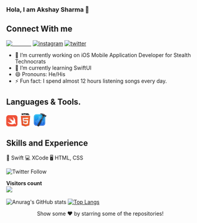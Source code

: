 ### Hola, I am Akshay Sharma 👋


## Connect With me
[<img src='https://cdn.jsdelivr.net/npm/simple-icons@3.0.1/icons/linkedin.svg' alt='linkedin' height='30' style="color: white">](https://www.linkedin.com/in/akshay-sharma-351920118/) 
[<img src='https://cdn.jsdelivr.net/npm/simple-icons@3.0.1/icons/instagram.svg' alt='instagram' height='30'>](https://www.instagram.com/official_akshaysharma.as/)
[<img src='https://cdn.jsdelivr.net/npm/simple-icons@3.0.1/icons/twitter.svg' alt='twitter' height='30'>](https://twitter.com/@itsSharma2230)  


- 🔭 I’m currently working on iOS Mobile Application Developer for Stealth Technocrats
- 🌱 I’m currently learning SwiftUI
- 😄 Pronouns: He/His
- ⚡ Fun fact: I spend almost 12 hours listening songs every day.

## Languages & Tools.
<img src="https://raw.githubusercontent.com/github/explore/80688e429a7d4ef2fca1e82350fe8e3517d3494d/topics/swift/swift.png" height='30' > <img src="https://raw.githubusercontent.com/github/explore/80688e429a7d4ef2fca1e82350fe8e3517d3494d/topics/html/html.png" height='35' > <img src="https://raw.githubusercontent.com/github/explore/80688e429a7d4ef2fca1e82350fe8e3517d3494d/topics/xcode/xcode.png" height='35' >


## Skills and Experience
💫 Swift
💻 XCode
🖥 HTML, CSS

![Twitter Follow](https://img.shields.io/twitter/follow/itsSharma2230?style=social)

<p align="left"> 
  <b>Visitors count</b><br>
  <img src="https://profile-counter.glitch.me/AkshaySharma2230/count.svg" />
</p>


![Anurag's GitHub stats](https://github-readme-stats.vercel.app/api?username=AkshaySharma2230&show_icons=true&theme=dark)   [![Top Langs](https://github-readme-stats.vercel.app/api/top-langs/?username=AkshaySharma2230&layout=compact)](https://github.com/AkshaySharma2230/github-readme-stats)


<div align="center">
  Show some ❤️ by starring some of the repositories!		
 </div>

